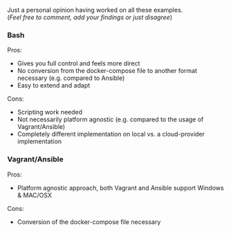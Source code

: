 Just a personal opinion having worked on all these examples.  
(_Feel free to comment, add your findings or just disagree_)

### Bash

Pros:

- Gives you full control and feels more direct
- No conversion from the docker-compose file to another format necessary (e.g. compared to Ansible)
- Easy to extend and adapt

Cons:

- Scripting work needed
- Not necessarily platform agnostic (e.g. compared to the usage of Vagrant/Ansible)
- Completely different implementation on local vs. a cloud-provider implementation


### Vagrant/Ansible

Pros:

- Platform agnostic approach, both Vagrant and Ansible support Windows & MAC/OSX

Cons:

- Conversion of the docker-compose file necessary